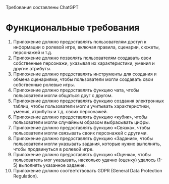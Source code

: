 Требования составлены ChatGPT

# Функциональные требования
1. Приложение должно предоставлять пользователям доступ к информации о ролевой игре, включая правила, сценарии, сюжеты, персонажей и т.д.
2. Приложение должно позволять пользователям создавать свои собственные персонажи, указывая их характеристики, умения и другие атрибуты.
3. Приложение должно предоставлять инструменты для создания и обмена сценариями, чтобы пользователи могли создавать свои собственные ролевые игры.
4. Приложение должно предоставлять функцию чата, чтобы пользователи могли общаться друг с другом.
5. Приложение должно предоставлять функцию создания электронных таблиц, чтобы пользователи могли учитывать характеристики, умения, атрибуты и т.д. своих персонажей.
6. Приложение должно предоставлять функцию «кубик», чтобы пользователи могли случайным образом выбрасывать цифры.
7. Приложение должно предоставлять функцию «Связка», чтобы пользователи могли связывать своих персонажей с другими.
8. Приложение должно предоставлять функцию «Задания», чтобы пользователи могли указывать задания, которые нужно выполнять, чтобы продвинуться в ролевой игре.
9. Приложение должно предоставлять функцию «Оценка», чтобы пользователь мог указывать, насколько удачно (оценку) удалось (1-5) выполнять указанное задание.
10. Приложение должно соответствовать GDPR (General Data Protection Regulation).